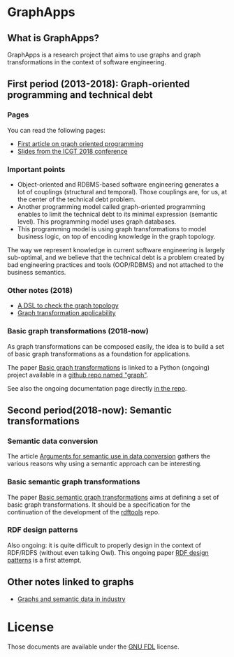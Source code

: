 # GraphApps

## What is GraphApps?

GraphApps is a research project that aims to use graphs and graph transformations in the context of software engineering.

## First period (2013-2018): Graph-oriented programming and technical debt

### Pages

You can read the following pages:

  * [First article on graph oriented programming](https://orey.github.io/papers/graph/first-article/)
  * [Slides from the ICGT 2018 conference](https://orey.github.io/papers/graph/staf-icgt2018/)


### Important points

  * Object-oriented and RDBMS-based software engineering generates a lot of couplings (structural and temporal). Those couplings are, for us, at the center of the technical debt problem.
  * Another programming model called graph-oriented programming enables to limit the technical debt to its minimal expression (semantic level). This programming model uses graph databases.
  * This programming model is using graph transformations to model business logic, on top of encoding knowledge in the graph topology.
  
The way we represent knowledge in current software engineering is largely sub-optimal, and we believe that the technical debt is a problem created by bad engineering practices and tools (OOP/RDBMS) and not attached to the business semantics.

### Other notes (2018)

  * [A DSL to check the graph topology](DSL-for-graph-topology-checks.md)
  * [Graph transformation applicability](graph-transformation-applicability.md)

### Basic graph transformations (2018-now)

As graph transformations can be composed easily, the idea is to build a set of basic graph transformations as a foundation for applications.

The paper [Basic graph transformations](basic-graph-transformations.md) is linked to a Python (ongoing) project available in a [github repo named "graph"](https://github.com/orey/graph).

See also the ongoing documentation page directly [in the repo](https://github.com/orey/graph/blob/master/graph_transformations/README.md).


## Second period(2018-now): Semantic transformations

### Semantic data conversion

The article [Arguments for semantic use in data conversion](arguments_semantic.md "arguments") gathers the various reasons why using a semantic approach can be interesting.

### Basic semantic graph transformations

The paper [Basic semantic graph transformations](basic-semantic-graph-transformations.md) aims at defining a set of basic graph transformations. It should be a specification for the continuation of the development of the [rdftools](https://github.com/orey/rdftools) repo.

### RDF design patterns

Also ongoing: it is quite difficult to properly design in the context of RDF/RDFS (without even talking Owl). This ongoing paper [RDF design patterns](rdf-design-patterns.md) is a first attempt.

## Other notes linked to graphs

  * [Graphs and semantic data in industry](industry-data.md)

# License

Those documents are available under the [GNU FDL](GNU_FDL.md) license.
